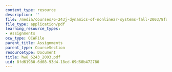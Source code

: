 ```yaml
---
content_type: resource
description: ''
file: /media/courses/6-243j-dynamics-of-nonlinear-systems-fall-2003/8fd619806d0893d418ed69d60b472780_hw8_6243_2003.pdf
file_type: application/pdf
learning_resource_types:
- Assignments
ocw_type: OCWFile
parent_title: Assignments
parent_type: CourseSection
resourcetype: Document
title: hw8_6243_2003.pdf
uid: 8fd61980-6d08-93d4-18ed-69d60b472780
---
```

